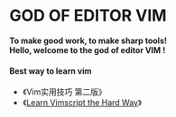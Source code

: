 GOD OF EDITOR VIM
=================

**To make good work, to make sharp tools!  
Hello, welcome to the god of editor VIM !**

#### Best way to learn vim
* 《Vim实用技巧 第二版》
* 《[Learn Vimscript the Hard Way](https://learnvimscriptthehardway.stevelosh.com/)》

